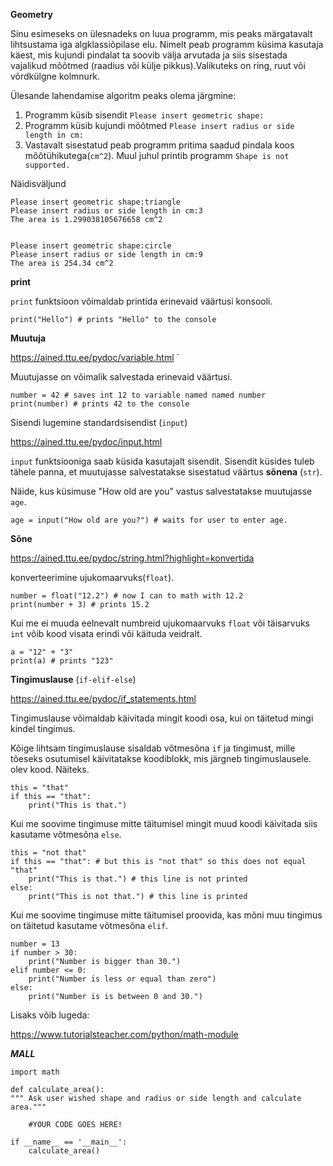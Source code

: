 **Geometry**

Sinu esimeseks on ülesnadeks on luua programm, mis peaks märgatavalt lihtsustama iga algklassiõpilase elu.
Nimelt peab programm küsima kasutaja käest, mis kujundi pindalat ta soovib välja arvutada ja siis sisestada vajalikud
mõõtmed (raadius või külje pikkus).Valikuteks on ring, ruut või võrdkülgne kolmnurk. 

Ülesande lahendamise algoritm peaks olema järgmine:

1) Programm küsib sisendit ``Please insert geometric shape:``
2) Programm küsib kujundi mõõtmed ``Please insert radius or side length in cm:``
3) Vastavalt sisestatud peab programm pritima saadud pindala koos mõõtühikutega(``cm^2``). 
Muul juhul printib programm ``Shape is not supported.``


Näidisväljund
    
    Please insert geometric shape:triangle
    Please insert radius or side length in cm:3
    The area is 1.299038105676658 cm^2
    
    
    Please insert geometric shape:circle
    Please insert radius or side length in cm:9
    The area is 254.34 cm^2
    
**print**

``print`` funktsioon võimaldab printida erinevaid väärtusi konsooli.

    print("Hello") # prints "Hello" to the console

**Muutuja**

<https://ained.ttu.ee/pydoc/variable.html>
`

Muutujasse on võimalik salvestada erinevaid väärtusi.


    number = 42 # saves int 12 to variable named named number
    print(number) # prints 42 to the console

Sisendi lugemine standardsisendist (``input``)

<https://ained.ttu.ee/pydoc/input.html>

``input`` funktsiooniga saab küsida kasutajalt sisendit. Sisendit
küsides tuleb tähele panna, et muutujasse salvestatakse sisestatud
väärtus **sõnena** (``str``).

Näide, kus küsimuse "How old are you" vastus salvestatakse muutujasse ``age``.


    age = input("How old are you?") # waits for user to enter age.

**Sõne**

<https://ained.ttu.ee/pydoc/string.html?highlight=konvertida>

konverteerimine ujukomaarvuks(``float``).

    number = float("12.2") # now I can to math with 12.2
    print(number + 3) # prints 15.2

Kui me ei muuda eelnevalt numbreid ujukomaarvuks ``float`` või
täisarvuks ``int`` võib kood visata erindi või käituda veidralt.

    a = "12" + "3"
    print(a) # prints "123"

**Tingimuslause** (``if-elif-else``)
 
 <https://ained.ttu.ee/pydoc/if_statements.html>

Tingimuslause võimaldab käivitada mingit koodi osa, kui on täitetud
mingi kindel tingimus.

Kõige lihtsam tingimuslause sisaldab võtmesõna ``if`` ja tingimust,
mille tõeseks osutumisel käivitatakse koodiblokk, mis järgneb tingimuslausele.
olev kood. Näiteks.

    this = "that"
    if this == "that":
        print("This is that.")

Kui me soovime tingimuse mitte täitumisel mingit muud koodi käivitada
siis kasutame võtmesõna ``else``.

    this = "not that"
    if this == "that": # but this is "not that" so this does not equal "that"
        print("This is that.") # this line is not printed
    else:
        print("This is not that.") # this line is printed

Kui me soovime tingimuse mitte täitumisel proovida, kas mõni muu
tingimus on täitetud kasutame võtmesõna ``elif``.

    number = 13
    if number > 30:
        print("Number is bigger than 30.")
    elif number <= 0:
        print("Number is less or equal than zero")
    else:
        print("Number is is between 0 and 30.")
        
Lisaks võib lugeda: 

https://www.tutorialsteacher.com/python/math-module
        
***MALL***

    import math
    
    def calculate_area():
    """ Ask user wished shape and radius or side length and calculate area."""
    
        #YOUR CODE GOES HERE!
    
    if __name__ == '__main__':
        calculate_area()


